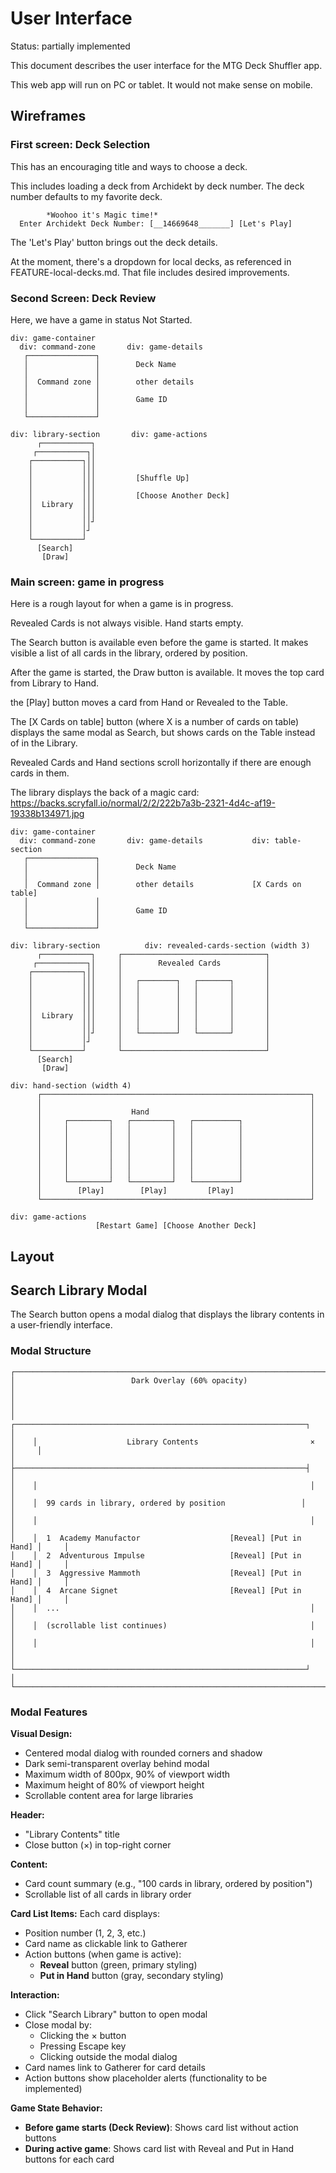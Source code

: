 # User Interface

Status: partially implemented

This document describes the user interface for the MTG Deck Shuffler app.

This web app will run on PC or tablet. It would not make sense on mobile.

## Wireframes

### First screen: Deck Selection

This has an encouraging title and ways to choose a deck.

This includes loading a deck from Archidekt by deck number.
The deck number defaults to my favorite deck.

```
        *Woohoo it's Magic time!*
  Enter Archidekt Deck Number: [__14669648_______] [Let's Play]
```

The 'Let's Play' button brings out the deck details.

At the moment, there's a dropdown for local decks, as referenced in FEATURE-local-decks.md. That file includes desired improvements.

### Second Screen: Deck Review

Here, we have a game in status Not Started.

```
div: game-container
  div: command-zone       div: game-details
   ┌───────────────┐
   │               │        Deck Name
   │               │
   │  Command zone │        other details
   │               │
   │               │        Game ID
   │               │
   └───────────────┘

div: library-section       div: game-actions
      ┌───────────┐
     ┌───────────┐│
    ┌───────────┐││
    │           │││
    │           │││         [Shuffle Up]
    │           │││
    │           │││         [Choose Another Deck]
    │  Library  │││
    │           │││
    │           ││┘
    │           │┘
    └───────────┘
      [Search]
       [Draw]

```

### Main screen: game in progress

Here is a rough layout for when a game is in progress.

Revealed Cards is not always visible. Hand starts empty.

The Search button is available even before the game is started. It makes visible a list of all cards in the library, ordered by position.

After the game is started, the Draw button is available. It moves the top card from Library to Hand.

the [Play] button moves a card from Hand or Revealed to the Table.

The [X Cards on table] button (where X is a number of cards on table) displays the same modal as Search, but shows cards on the Table instead of in the Library.

Revealed Cards and Hand sections scroll horizontally if there are enough cards in them.

The library displays the back of a magic card: https://backs.scryfall.io/normal/2/2/222b7a3b-2321-4d4c-af19-19338b134971.jpg

```
div: game-container
  div: command-zone       div: game-details           div: table-section
   ┌───────────────┐
   │               │        Deck Name
   │               │
   │  Command zone │        other details             [X Cards on table]
   │               │
   │               │        Game ID
   │               │
   └───────────────┘

div: library-section          div: revealed-cards-section (width 3)
      ┌───────────┐     ┌────────────────────────────────┐
     ┌───────────┐│     │        Revealed Cards          │
    ┌───────────┐││     │                                │
    │           │││     │   ┌────────┐   ┌───────┐       │
    │           │││     │   │        │   │       │       │
    │           │││     │   │        │   │       │       │
    │           │││     │   │        │   │       │       │
    │  Library  │││     │   │        │   │       │       │
    │           │││     │   │        │   │       │       │
    │           ││┘     │   └────────┘   └───────┘       │
    │           │┘      │                                │
    └───────────┘       └────────────────────────────────┘
      [Search]
       [Draw]

div: hand-section (width 4)
      ┌────────────────────────────────────────────────────────────┐
      │                                                            │
      │                    Hand                                    │
      │     ┌─────────┐   ┌─────────┐   ┌──────────┐               │
      │     │         │   │         │   │          │               │
      │     │         │   │         │   │          │               │
      │     │         │   │         │   │          │               │
      │     │         │   │         │   │          │               │
      │     │         │   │         │   │          │               │
      │     │         │   │         │   │          │               │
      │     └─────────┘   └─────────┘   └──────────┘               │
      │        [Play]        [Play]         [Play]                 │
      └────────────────────────────────────────────────────────────┘

div: game-actions
                   [Restart Game] [Choose Another Deck]
```

## Layout

## Search Library Modal

The Search button opens a modal dialog that displays the library contents in a user-friendly interface.

### Modal Structure

```
┌─────────────────────────────────────────────────────────────────────────────┐
│                          Dark Overlay (60% opacity)                        │
│                                                                             │
│    ┌─────────────────────────────────────────────────────────────────┐     │
│    │                    Library Contents                         ×   │     │
│    ├─────────────────────────────────────────────────────────────────┤     │
│    │                                                             │     │
│    │  99 cards in library, ordered by position                 │     │
│    │                                                             │     │
│    │  1  Academy Manufactor                    [Reveal] [Put in Hand] │     │
│    │  2  Adventurous Impulse                   [Reveal] [Put in Hand] │     │
│    │  3  Aggressive Mammoth                    [Reveal] [Put in Hand] │     │
│    │  4  Arcane Signet                         [Reveal] [Put in Hand] │     │
│    │  ...                                                        │     │
│    │  (scrollable list continues)                                │     │
│    │                                                             │     │
│    └─────────────────────────────────────────────────────────────────┘     │
└─────────────────────────────────────────────────────────────────────────────┘
```

### Modal Features

**Visual Design:**

- Centered modal dialog with rounded corners and shadow
- Dark semi-transparent overlay behind modal
- Maximum width of 800px, 90% of viewport width
- Maximum height of 80% of viewport height
- Scrollable content area for large libraries

**Header:**

- "Library Contents" title
- Close button (×) in top-right corner

**Content:**

- Card count summary (e.g., "100 cards in library, ordered by position")
- Scrollable list of all cards in library order

**Card List Items:**
Each card displays:

- Position number (1, 2, 3, etc.)
- Card name as clickable link to Gatherer
- Action buttons (when game is active):
  - **Reveal** button (green, primary styling)
  - **Put in Hand** button (gray, secondary styling)

**Interaction:**

- Click "Search Library" button to open modal
- Close modal by:
  - Clicking the × button
  - Pressing Escape key
  - Clicking outside the modal dialog
- Card names link to Gatherer for card details
- Action buttons show placeholder alerts (functionality to be implemented)

**Game State Behavior:**

- **Before game starts (Deck Review)**: Shows card list without action buttons
- **During active game**: Shows card list with Reveal and Put in Hand buttons for each card
